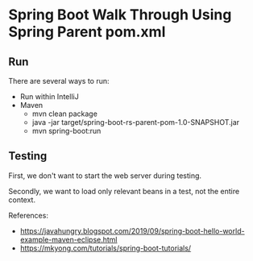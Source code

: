 # Spring Boot Walk Through Using Spring Parent pom.xml 

## Run
There are several ways to run:
- Run within IntelliJ
- Maven
    - mvn clean package
    - java -jar target/spring-boot-rs-parent-pom-1.0-SNAPSHOT.jar
    - mvn spring-boot:run
    
## Testing
First, we don't want to start the web server during testing.

Secondly, we want to load only relevant beans in a test, not the entire context.

References:
- https://javahungry.blogspot.com/2019/09/spring-boot-hello-world-example-maven-eclipse.html
- https://mkyong.com/tutorials/spring-boot-tutorials/
